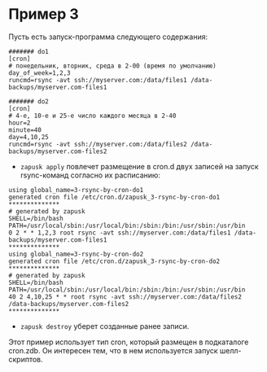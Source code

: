 # Пример 3

Пусть есть запуск-программа следующего содержания:
```
####### do1
[cron]
# понедельник, вторник, среда в 2-00 (время по умолчанию)
day_of_week=1,2,3
runcmd=rsync -avt ssh://myserver.com:/data/files1 /data-backups/myserver.com-files1

####### do2
[cron]
# 4-е, 10-е и 25-е число каждого месяца в 2-40
hour=2
minute=40
day=4,10,25
runcmd=rsync -avt ssh://myserver.com:/data/files2 /data-backups/myserver.com-files2
```

* `zapusk apply` повлечет размещение в cron.d двух записей на запуск rsync-команд согласно их расписанию:

```
using global_name=3-rsync-by-cron-do1
generated cron file /etc/cron.d/zapusk_3-rsync-by-cron-do1
**************
# generated by zapusk
SHELL=/bin/bash
PATH=/usr/local/sbin:/usr/local/bin:/sbin:/bin:/usr/sbin:/usr/bin
0 2 * * 1,2,3 root rsync -avt ssh://myserver.com:/data/files1 /data-backups/myserver.com-files1
**************
using global_name=3-rsync-by-cron-do2
generated cron file /etc/cron.d/zapusk_3-rsync-by-cron-do2
**************
# generated by zapusk
SHELL=/bin/bash
PATH=/usr/local/sbin:/usr/local/bin:/sbin:/bin:/usr/sbin:/usr/bin
40 2 4,10,25 * * root rsync -avt ssh://myserver.com:/data/files2 /data-backups/myserver.com-files2
**************
```

* `zapusk destroy` уберет созданные ранее записи.

Этот пример использует тип cron, который размещен в подкаталоге cron.zdb.
Он интересен тем, что в нем используется запуск шелл-скриптов.
